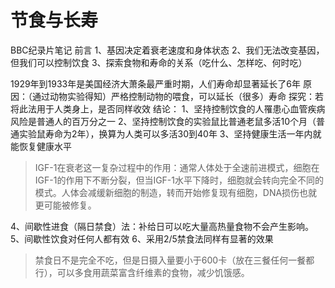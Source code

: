 <h1>节食与长寿</h1>
BBC纪录片笔记
前言
1、基因决定着衰老速度和身体状态
2、我们无法改变基因，但我们可以控制饮食
3、探索食物和寿命的关系（吃什么、怎样吃、何时吃）

1929年到1933年是美国经济大萧条最严重时期，人们寿命却显著延长了6年
原因：（通过动物实验得知）严格控制动物的喂食，可以延长（很多）寿命
探究：若将此法用于人类身上，是否同样收效
结论：
1、坚持控制饮食的人罹患心血管疾病风险是普通人的百万分之一
2、坚持控制饮食的实验鼠比普通老鼠多活10个月（普通实验鼠寿命为2年），换算为人类可以多活30到40年
3、坚持健康生活一年内就能恢复健康水平
> IGF-1在衰老这一复杂过程中的作用：通常人体处于全速前进模式，细胞在IGF-1的作用下不断分裂，但当IGF-1水平下降时，细胞就会转向完全不同的模式。人体会减缓新细胞的制造，转而开始修复现有细胞，DNA损伤也就更可能被修复。

4、间歇性进食（隔日禁食）法：补给日可以吃大量高热量食物不会产生影响。
5、间歇性饮食对任何人都有效
6、采用2/5禁食法同样有显著的效果
> 禁食日不是完全不吃，但是日摄入量要小于600卡（放在三餐任何一餐都行），可以多食用蔬菜富含纤维素的食物，减少饥饿感。

